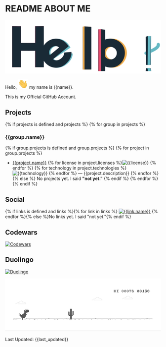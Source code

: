# README ABOUT ME #

![Hello](images/general/hello.gif)

Hello, <img src="images/general/hi.gif" width="32px" height="32px"> my name is {{name}}.

This is my Official GitHub Account.

## Projects ##
{% if projects is defined and projects %}
{% for group in projects %}
### {{group.name}} ###
{% if group.projects is defined and group.projects %}
{% for project in group.projects %}
- [{{project.name}}]({{project.link}}) {% for license in project.licenses %}![{{license}}](images/licenses/{{license}}.svg) {% endfor %} {% for technology in project.technologies %}![{{technology}}](images/tech/{{technology}}.svg) {% endfor %} — {{project.description}}
{% endfor %} 
{% else %}
No projects yet. I said **"not yet."**
{% endif %}
{% endfor %}
{% endif %}

## Social ##

{% if links is defined and links %}{% for link in links %} <a href="{{link.link}}"><img src="images/social/{{link.name}}.svg" width="64px" height="64px" alt="{{link.name}}"></a> {% endfor %}{% else %}No links yet. I said "not yet."{% endif %}

## Codewars ##

<a href="https://www.codewars.com/users/Alimektor"><img src="https://www.codewars.com/users/Alimektor/badges/large" alt="Codewars"></a>

## Duolingo ## 

<a href="https://www.duolingo.com/profile/Alimektor"><img src="https://duolingo-stats-card.vercel.app/api?username=Alimektor&theme=purple-gang" alt="Duolingo"></a>

![Dino](images/general/dino.gif)

Last Updated: {{last_updated}}
